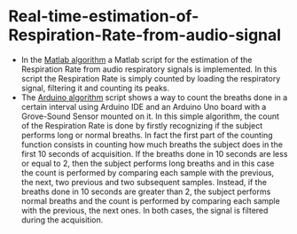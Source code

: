 # Real-time-estimation-of-Respiration-Rate-from-audio-signal

- In the [Matlab algorithm](https://github.com/Eri0898/Real-time-estimation-of-Respiration-Rate-from-audio-signal/blob/main/Matlab_algorithm.m) a Matlab script for the estimation of the Respiration Rate from audio respiratory signals is implemented. In this script the Respiration Rate is simply counted by loading the respiratory signal, filtering it and counting its peaks. 
- The [Arduino algorithm](https://github.com/Eri0898/Real-time-estimation-of-Respiration-Rate-from-audio-signal/blob/main/Arduino_algorithm.ino) script shows a way to count the breaths done in a certain interval using Arduino IDE and an Arduino Uno board with a Grove-Sound Sensor mounted on it. In this simple algorithm, the count of the Respiration Rate is done by firstly recognizing if the subject performs long or normal breaths. In fact the first part of the counting function consists in counting how much breaths the subject does in the first 10 seconds of acquisition. If the breaths done in 10 seconds are less or equal to 2, then the subject performs long breaths and in this case the count is performed by comparing each sample with the previous, the next, two previous and two subsequent samples. Instead, if the breaths done in 10 seconds are greater than 2, the subject performs normal breaths and the count is performed by comparing each sample with the previous, the next ones. In both cases, the signal is filtered during the acquisition.
